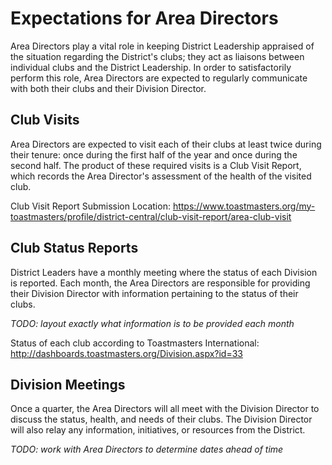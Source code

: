 # Expectations for Area Directors

Area Directors play a vital role in keeping District Leadership appraised of the
situation regarding the District's clubs; they act as liaisons between
individual clubs and the District Leadership. In order to satisfactorily perform
this role, Area Directors are expected to regularly communicate with both their
clubs and their Division Director.

## Club Visits

Area Directors are expected to visit each of their clubs at least twice during
their tenure: once during the first half of the year and once during the second
half. The product of these required visits is a Club Visit Report, which records
the Area Director's assessment of the health of the visited club.

Club Visit Report Submission Location:
https://www.toastmasters.org/my-toastmasters/profile/district-central/club-visit-report/area-club-visit

## Club Status Reports

District Leaders have a monthly meeting where the status of each Division is
reported. Each month, the Area Directors are responsible for providing their
Division Director with information pertaining to the status of their clubs.

_TODO: layout exactly what information is to be provided each month_

Status of each club according to Toastmasters International:
http://dashboards.toastmasters.org/Division.aspx?id=33

## Division Meetings

Once a quarter, the Area Directors will all meet with the Division Director to
discuss the status, health, and needs of their clubs. The Division Director will
also relay any information, initiatives, or resources from the District.

_TODO: work with Area Directors to determine dates ahead of time_
